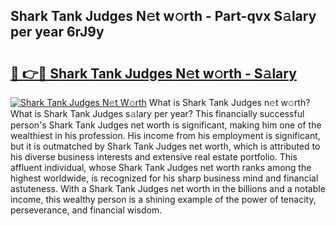 ## Shark Tank Judges N𝚎t w𝚘rth - Part-qvx S𝚊lary per year 6rJ9y

# <h2><a href="http://gc0cfmc.nevu.top/?p=Shark+Tank+Judges">🔗 👉🔴 Shark Tank Judges N𝚎t w𝚘rth - S𝚊lary</a></h2>

[![Shark Tank Judges N𝚎t W𝚘rth](https://i.imgur.com/Oavwk0R.jpeg)](http://gc0cfmc.nevu.top/?p=Shark+Tank+Judges)
What is Shark Tank Judges n𝚎t w𝚘rth? What is Shark Tank Judges s𝚊lary per year?
This financially successful person's Shark Tank Judges net worth is significant, making him one of the wealthiest in his profession. His income from his employment is significant, but it is outmatched by Shark Tank Judges net worth, which is attributed to his diverse business interests and extensive real estate portfolio. This affluent individual, whose Shark Tank Judges net worth ranks among the highest worldwide, is recognized for his sharp business mind and financial astuteness. With a Shark Tank Judges net worth in the billions and a notable income, this wealthy person is a shining example of the power of tenacity, perseverance, and financial wisdom.
